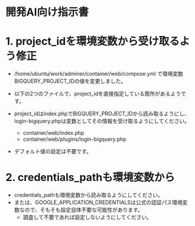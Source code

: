 # 開発AI向け指示書

# 1. project_idを環境変数から受け取るよう修正
* /home/ubuntu/work/adminer/container/web/compose.yml
で環境変数BIGQUERY_PROJECT_IDの値を変更しました。

* 以下の2つのファイルで、project_idを直接指定している箇所があるようです。
* project_idはindex.phpでBIGQUERY_PROJECT_IDから読み取るようにし、login-bigquery.phpは変数としてその情報を受け取るようにしてください。
	* container/web/index.php
	* container/web/plugins/login-bigquery.php
* デフォルト値の設定は不要です。


# 2. credentials_pathも環境変数から
* credentials_pathも環境変数から読み取るようにしてください。
* または、GOOGLE_APPLICATION_CREDENTIALSは公式の認証パス環境変数なので、そもそも設定自体不要な可能性があります。
	* 調査して不要であれば設定しないようにしてください。
